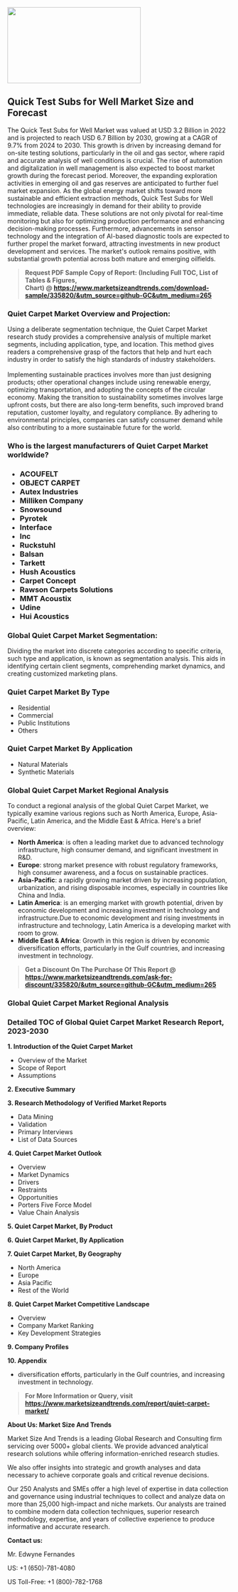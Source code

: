 <p><img class="alignnone size-medium wp-image-20088" src="https://ffe5etoiles.com/wp-content/uploads/2024/12/MST1-300x171.png" alt="" width="300" height="171" /></p><h2>Quick Test Subs for Well Market Size and Forecast</h2><p>The Quick Test Subs for Well Market was valued at USD 3.2 Billion in 2022 and is projected to reach USD 6.7 Billion by 2030, growing at a CAGR of 9.7% from 2024 to 2030. This growth is driven by increasing demand for on-site testing solutions, particularly in the oil and gas sector, where rapid and accurate analysis of well conditions is crucial. The rise of automation and digitalization in well management is also expected to boost market growth during the forecast period. Moreover, the expanding exploration activities in emerging oil and gas reserves are anticipated to further fuel market expansion. As the global energy market shifts toward more sustainable and efficient extraction methods, Quick Test Subs for Well technologies are increasingly in demand for their ability to provide immediate, reliable data. These solutions are not only pivotal for real-time monitoring but also for optimizing production performance and enhancing decision-making processes. Furthermore, advancements in sensor technology and the integration of AI-based diagnostic tools are expected to further propel the market forward, attracting investments in new product development and services. The market's outlook remains positive, with substantial growth potential across both mature and emerging oilfields.</p></p><blockquote id="" class=""><strong>Request PDF Sample Copy of Report: (Including Full TOC, List of Tables &amp; Figures, Chart)&nbsp;@&nbsp;<strong><a href="https://www.marketsizeandtrends.com/download-sample/335820/&utm_source=github-GC&utm_medium=265" target="_blank">https://www.marketsizeandtrends.com/download-sample/335820/&utm_source=github-GC&utm_medium=265</a></strong></strong></blockquote><h3 id="" class="">Quiet Carpet Market&nbsp;Overview and Projection:</h3><p id="" class="">Using a deliberate segmentation technique, the Quiet Carpet Market research study provides a comprehensive analysis of multiple market segments, including application, type, and location. This method gives readers a comprehensive grasp of the factors that help and hurt each industry in order to satisfy the high standards of industry stakeholders. <br /> <br />Implementing sustainable practices involves more than just designing products; other operational changes include using renewable energy, optimizing transportation, and adopting the concepts of the circular economy. Making the transition to sustainability sometimes involves large upfront costs, but there are also long-term benefits, such improved brand reputation, customer loyalty, and regulatory compliance. By adhering to environmental principles, companies can satisfy consumer demand while also contributing to a more sustainable future for the world.</p><h3 id="" class="">Who is the largest manufacturers of&nbsp;Quiet Carpet Market worldwide?</h3><h3 class=""><p><ul><li>ACOUFELT </li><li> OBJECT CARPET </li><li> Autex Industries </li><li> Milliken Company </li><li> Snowsound </li><li> Pyrotek </li><li> Interface </li><li> Inc </li><li> Ruckstuhl </li><li> Balsan </li><li> Tarkett </li><li> Hush Acoustics </li><li> Carpet Concept </li><li> Rawson Carpets Solutions </li><li> MMT Acoustix </li><li> Udine </li><li> Hui Acoustics</li></ul></p></h3><h3 id="" class="">Global&nbsp;Quiet Carpet Market Segmentation:</h3><p id="" class="">Dividing the market into discrete categories according to specific criteria, such type and application, is known as segmentation analysis. This aids in identifying certain client segments, comprehending market dynamics, and creating customized marketing plans.</p><h3 id="" class="">Quiet Carpet Market&nbsp;By Type</h3><p><p><ul><li>Residential</li><li> Commercial</li><li> Public Institutions</li><li> Others</p></li></ul></p></p><h3 id="" class="">Quiet Carpet Market&nbsp;By Application</h3><p class=""><p><ul><li>Natural Materials</li><li> Synthetic Materials</li></ul></p></p><h3 id="" class="">Global Quiet Carpet Market Regional Analysis</h3><p id="" class="">To conduct a regional analysis of the global Quiet Carpet Market, we typically examine various regions such as North America, Europe, Asia-Pacific, Latin America, and the Middle East &amp; Africa. Here's a brief overview:</p><ul><li><strong>North America</strong>: is often a leading market due to advanced technology infrastructure, high consumer demand, and significant investment in R&amp;D.</li><li><strong>Europe</strong>: strong market presence with robust regulatory frameworks, high consumer awareness, and a focus on sustainable practices.</li><li><strong>Asia-Pacific</strong>: a rapidly growing market driven by increasing population, urbanization, and rising disposable incomes, especially in countries like China and India.</li><li><strong>Latin America</strong>: is an emerging market with growth potential, driven by economic development and increasing investment in technology and infrastructure.Due to economic development and rising investments in infrastructure and technology, Latin America is a developing market with room to grow.</li><li><strong>Middle East &amp; Africa</strong>: Growth in this region is driven by economic diversification efforts, particularly in the Gulf countries, and increasing investment in technology.</li></ul><blockquote id="" class=""><strong>Get a Discount On The Purchase Of This Report @ <strong><a href="https://www.marketsizeandtrends.com/ask-for-discount/335820/&utm_source=github-GC&utm_medium=265" target="_blank">https://www.marketsizeandtrends.com/ask-for-discount/335820/&utm_source=github-GC&utm_medium=265</a></strong></strong></blockquote><h3 id="" class="">Global Quiet Carpet Market Regional Analysis</h3><h3 id="" class="">Detailed TOC of Global Quiet Carpet Market Research Report, 2023-2030</h3><p id="" class=""><strong>1. Introduction of the Quiet Carpet Market</strong></p><ul><li>Overview of the Market</li><li>Scope of Report</li><li>Assumptions</li></ul><p id="" class=""><strong>2. Executive Summary</strong></p><p id="" class=""><strong>3. Research Methodology of Verified Market Reports</strong></p><ul><li>Data Mining</li><li>Validation</li><li>Primary Interviews</li><li>List of Data Sources</li></ul><p id="" class=""><strong>4. Quiet Carpet Market Outlook</strong></p><ul><li>Overview</li><li>Market Dynamics</li><li>Drivers</li><li>Restraints</li><li>Opportunities</li><li>Porters Five Force Model</li><li>Value Chain Analysis</li></ul><p id="" class=""><strong>5. Quiet Carpet Market, By Product</strong></p><p id="" class=""><strong>6. Quiet Carpet Market, By Application</strong></p><p id="" class=""><strong>7. Quiet Carpet Market, By Geography</strong></p><ul><li>North America</li><li>Europe</li><li>Asia Pacific</li><li>Rest of the World</li></ul><p id="" class=""><strong>8. Quiet Carpet Market Competitive Landscape</strong></p><ul><li>Overview</li><li>Company Market Ranking</li><li>Key Development Strategies</li></ul><p id="" class=""><strong>9. Company Profiles</strong></p><p id="" class=""><strong>10. Appendix</strong></p><ul><li>diversification efforts, particularly in the Gulf countries, and increasing investment in technology.</li></ul><blockquote id="" class=""><strong>For More Information or Query, visit <strong><strong><a href="https://www.marketsizeandtrends.com/report/quiet-carpet-market/" target="_blank">https://www.marketsizeandtrends.com/report/quiet-carpet-market/</a></strong></strong></strong></blockquote><p id="" class=""><strong>About Us: Market Size And Trends</strong></p><p id="" class="">Market Size And Trends is a leading Global Research and Consulting firm servicing over 5000+ global clients. We provide advanced analytical research solutions while offering information-enriched research studies.</p><p id="" class="">We also offer insights into strategic and growth analyses and data necessary to achieve corporate goals and critical revenue decisions.</p><p id="" class="">Our 250 Analysts and SMEs offer a high level of expertise in data collection and governance using industrial techniques to collect and analyze data on more than 25,000 high-impact and niche markets. Our analysts are trained to combine modern data collection techniques, superior research methodology, expertise, and years of collective experience to produce informative and accurate research.</p><p id="" class=""><strong>Contact us:</strong></p><p id="" class="">Mr. Edwyne Fernandes</p><p id="" class="">US: +1 (650)-781-4080</p><p id="" class="">US Toll-Free: +1 (800)-782-1768</p>
